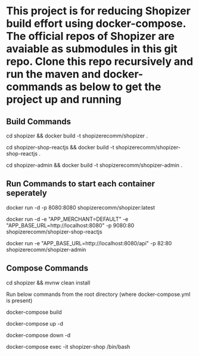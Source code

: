# This project is for reducing Shopizer build effort using docker-compose. The official repos of Shopizer are avaiable as submodules in this git repo. Clone this repo recursively and run the maven and docker-commands as below to get the project up and running

## Build Commands

cd shopizer && docker build -t shopizerecomm/shopizer .

cd shopizer-shop-reactjs && docker build -t shopizerecomm/shopizer-shop-reactjs .

cd shopizer-admin && docker build -t shopizerecomm/shopizer-admin .

## Run Commands to start each container seperately

docker run -d -p 8080:8080 shopizerecomm/shopizer:latest

docker run -d -e "APP_MERCHANT=DEFAULT" -e "APP_BASE_URL=http://localhost:8080" -p 9080:80 shopizerecomm/shopizer-shop-reactjs

docker run -e "APP_BASE_URL=http://localhost:8080/api" -p 82:80 shopizerecomm/shopizer-admin

## Compose Commands
cd shopizer && mvnw clean install 

Run below commands from the root directory (where docker-compose.yml is present)

docker-compose build

docker-compose up -d

docker-compose down -d

docker-compose exec -it shopizer-shop /bin/bash
